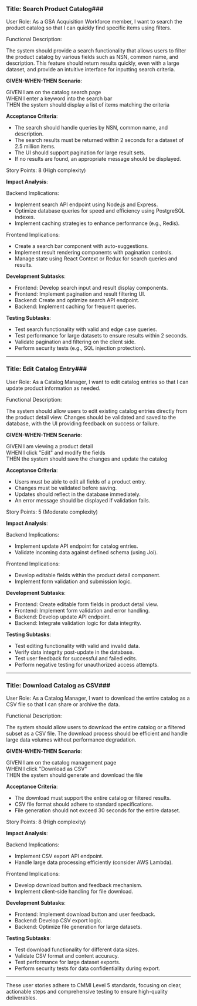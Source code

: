 ### **Title: Search Product Catalog**###

User Role: As a GSA Acquisition Workforce member, I want to search the product catalog so that I can quickly find specific items using filters.

Functional Description:

The system should provide a search functionality that allows users to filter the product catalog by various fields such as NSN, common name, and description. This feature should return results quickly, even with a large dataset, and provide an intuitive interface for inputting search criteria.

**GIVEN-WHEN-THEN Scenario**:

GIVEN I am on the catalog search page  
WHEN I enter a keyword into the search bar  
THEN the system should display a list of items matching the criteria  

**Acceptance Criteria**:

- The search should handle queries by NSN, common name, and description.
- The search results must be returned within 2 seconds for a dataset of 2.5 million items.
- The UI should support pagination for large result sets.
- If no results are found, an appropriate message should be displayed.

Story Points: 8 (High complexity)

**Impact Analysis**:

Backend Implications:

- Implement search API endpoint using Node.js and Express.
- Optimize database queries for speed and efficiency using PostgreSQL indexes.
- Implement caching strategies to enhance performance (e.g., Redis).

Frontend Implications:

- Create a search bar component with auto-suggestions.
- Implement result rendering components with pagination controls.
- Manage state using React Context or Redux for search queries and results.

**Development Subtasks**:

- Frontend: Develop search input and result display components.
- Frontend: Implement pagination and result filtering UI.
- Backend: Create and optimize search API endpoint.
- Backend: Implement caching for frequent queries.

**Testing Subtasks**:

- Test search functionality with valid and edge case queries.
- Test performance for large datasets to ensure results within 2 seconds.
- Validate pagination and filtering on the client side.
- Perform security tests (e.g., SQL injection protection).

---

### **Title: Edit Catalog Entry**###

User Role: As a Catalog Manager, I want to edit catalog entries so that I can update product information as needed.

Functional Description:

The system should allow users to edit existing catalog entries directly from the product detail view. Changes should be validated and saved to the database, with the UI providing feedback on success or failure.

**GIVEN-WHEN-THEN Scenario**:

GIVEN I am viewing a product detail  
WHEN I click "Edit" and modify the fields  
THEN the system should save the changes and update the catalog  

**Acceptance Criteria**:

- Users must be able to edit all fields of a product entry.
- Changes must be validated before saving.
- Updates should reflect in the database immediately.
- An error message should be displayed if validation fails.

Story Points: 5 (Moderate complexity)

**Impact Analysis**:

Backend Implications:

- Implement update API endpoint for catalog entries.
- Validate incoming data against defined schema (using Joi).

Frontend Implications:

- Develop editable fields within the product detail component.
- Implement form validation and submission logic.

**Development Subtasks**:

- Frontend: Create editable form fields in product detail view.
- Frontend: Implement form validation and error handling.
- Backend: Develop update API endpoint.
- Backend: Integrate validation logic for data integrity.

**Testing Subtasks**:

- Test editing functionality with valid and invalid data.
- Verify data integrity post-update in the database.
- Test user feedback for successful and failed edits.
- Perform negative testing for unauthorized access attempts.

---

### **Title: Download Catalog as CSV**###

User Role: As a Catalog Manager, I want to download the entire catalog as a CSV file so that I can share or archive the data.

Functional Description:

The system should allow users to download the entire catalog or a filtered subset as a CSV file. The download process should be efficient and handle large data volumes without performance degradation.

**GIVEN-WHEN-THEN Scenario**:

GIVEN I am on the catalog management page  
WHEN I click "Download as CSV"  
THEN the system should generate and download the file  

**Acceptance Criteria**:

- The download must support the entire catalog or filtered results.
- CSV file format should adhere to standard specifications.
- File generation should not exceed 30 seconds for the entire dataset.

Story Points: 8 (High complexity)

**Impact Analysis**:

Backend Implications:

- Implement CSV export API endpoint.
- Handle large data processing efficiently (consider AWS Lambda).

Frontend Implications:

- Develop download button and feedback mechanism.
- Implement client-side handling for file download.

**Development Subtasks**:

- Frontend: Implement download button and user feedback.
- Backend: Develop CSV export logic.
- Backend: Optimize file generation for large datasets.

**Testing Subtasks**:

- Test download functionality for different data sizes.
- Validate CSV format and content accuracy.
- Test performance for large dataset exports.
- Perform security tests for data confidentiality during export.

---

These user stories adhere to CMMI Level 5 standards, focusing on clear, actionable steps and comprehensive testing to ensure high-quality deliverables.